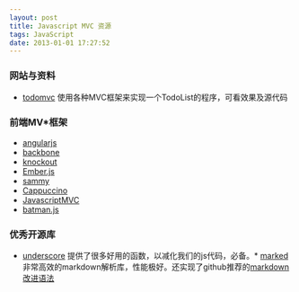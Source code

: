 ```yaml
---
layout: post
title: Javascript MVC 资源
tags: JavaScript
date: 2013-01-01 17:27:52
---
```


### 网站与资料

*   [todomvc](http://todomvc.com/) 使用各种MVC框架来实现一个TodoList的程序，可看效果及源代码

### 前端MV*框架

*   [angularjs](http://angularjs.org/)
*   [backbone](http://documentcloud.github.com/backbone)
*   [knockout](http://knockoutjs.com/)
*   [Ember.js](http://emberjs.com/)
*   [sammy](http://sammyjs.org/)
*   [Cappuccino](http://cappuccino.org/)
*   [JavascriptMVC](http://javascriptmvc.com/)
*   [batman.js](http://batmanjs.org/)

### 优秀开源库

*   [underscore](http://underscorejs.org/) 提供了很多好用的函数，以减化我们的js代码，必备。*   [marked](https://github.com/chjj/marked) 非常高效的markdown解析库，性能极好。还实现了github推荐的[markdown改进语法](http://github.github.com/github-flavored-markdown/)
